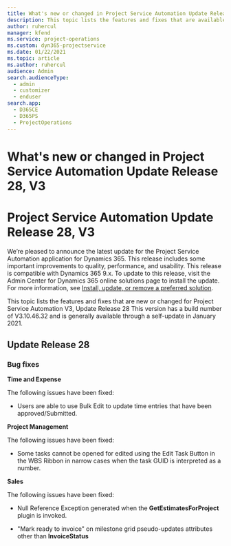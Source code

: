 ```yaml
---
title: What's new or changed in Project Service Automation Update Release 28, V3
description: This topic lists the features and fixes that are available in Project Service Automation Update Release 28, V3.
author: ruhercul
manager: kfend
ms.service: project-operations
ms.custom: dyn365-projectservice
ms.date: 01/22/2021
ms.topic: article
ms.author: ruhercul
audience: Admin
search.audienceType: 
  - admin
  - customizer
  - enduser
search.app: 
  - D365CE
  - D365PS
  - ProjectOperations
---
```




# What's new or changed in Project Service Automation Update Release 28, V3


Project Service Automation Update Release 28, V3
================================================

We’re pleased to announce the latest update for the Project Service Automation
application for Dynamics 365. This release includes some important improvements
to quality, performance, and usability. This release is compatible with Dynamics
365 9.x. To update to this release, visit the Admin Center for Dynamics 365
online solutions page to install the update. For more information, see [Install,
update, or remove a preferred
solution](https://docs.microsoft.com/power-platform/admin/install-remove-preferred-solution).

This topic lists the features and fixes that are new or changed for Project
Service Automation V3, Update Release 28 This version has a build number of
V3.10.46.32 and is generally available through a self-update in January 2021.

Update Release 28
-----------------

### Bug fixes

**Time and Expense**

The following issues have been fixed:

-   Users are able to use Bulk Edit to update time entries that have been
    approved/Submitted.

**Project Management**

The following issues have been fixed:

-   Some tasks cannot be opened for edited using the Edit Task Button in the WBS
    Ribbon in narrow cases when the task GUID is interpreted as a number.

**Sales**

The following issues have been fixed:

-   Null Reference Exception generated when the **GetEstimatesForProject**
    plugin is invoked.

-   "Mark ready to invoice" on milestone grid pseudo-updates attributes other
    than **InvoiceStatus**

